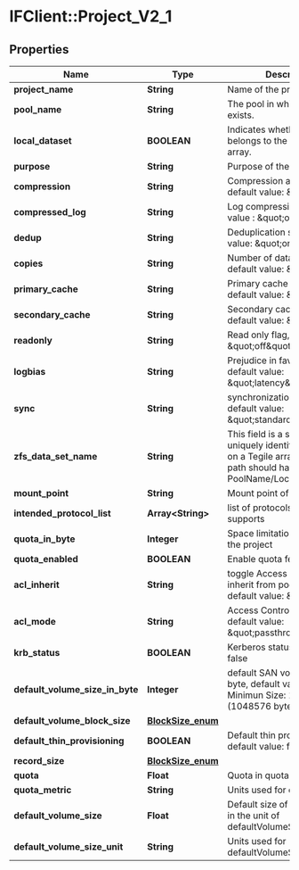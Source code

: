 # IFClient::Project_V2_1

## Properties
Name | Type | Description | Notes
------------ | ------------- | ------------- | -------------
**project_name** | **String** | Name of the project. | 
**pool_name** | **String** | The pool in which the project exists. | 
**local_dataset** | **BOOLEAN** | Indicates whether the project belongs to the current Tegile array. | 
**purpose** | **String** | Purpose of the dataset. | [optional] 
**compression** | **String** | Compression algorithm, default value: \&quot;lz4\&quot;   | [optional] 
**compressed_log** | **String** | Log compression, default value : \&quot;off\&quot;  | [optional] 
**dedup** | **String** | Deduplication setting, default value: \&quot;on\&quot;  | [optional] 
**copies** | **String** | Number of data copies, default value: \&quot;1\&quot;  | [optional] 
**primary_cache** | **String** | Primary cache specified, default value: \&quot;all\&quot;  | [optional] 
**secondary_cache** | **String** | Secondary cache specified, default value: \&quot;all\&quot;  | [optional] 
**readonly** | **String** | Read only flag, default value: \&quot;off\&quot;  | [optional] 
**logbias** | **String** | Prejudice in favor of log, default value: \&quot;latency\&quot;  | [optional] 
**sync** | **String** | synchronization mode, default value: \&quot;standard\&quot;   | [optional] 
**zfs_data_set_name** | **String** | This field is a string that uniquely identifies the volume on a Tegile array. A dataset path should have the format: PoolName/Local/ProjectName  | [optional] 
**mount_point** | **String** | Mount point of project | [optional] 
**intended_protocol_list** | **Array&lt;String&gt;** | list of protocols that project supports | [optional] 
**quota_in_byte** | **Integer** | Space limitation of datasets in the project | [optional] 
**quota_enabled** | **BOOLEAN** | Enable quota feature | [optional] 
**acl_inherit** | **String** | toggle Access Control List inherit from pool setting, default value: \&quot;on\&quot;  | [optional] 
**acl_mode** | **String** | Access Control List mode, default value: \&quot;passthrough\&quot;  | [optional] 
**krb_status** | **BOOLEAN** | Kerberos status default value: false   | [optional] 
**default_volume_size_in_byte** | **Integer** | default SAN volume size in byte, default value: 1 (GB), Minimun Size: 1MB (1048576 bytes)  | [optional] 
**default_volume_block_size** | [**BlockSize_enum**](BlockSize_enum.md) |  | [optional] 
**default_thin_provisioning** | **BOOLEAN** | Default thin provisioning flag, default value: false   | [optional] 
**record_size** | [**BlockSize_enum**](BlockSize_enum.md) |  | [optional] 
**quota** | **Float** | Quota in quotaMetric unit | [optional] 
**quota_metric** | **String** | Units used for quota. | [optional] 
**default_volume_size** | **Float** | Default size of a new Volume in the unit of defaultVolumeSizeUnit | [optional] 
**default_volume_size_unit** | **String** | Units used for defaultVolumeSize | [optional] 


